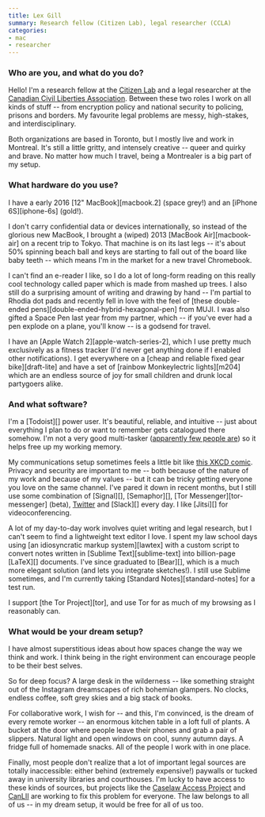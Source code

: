 ```yaml
---
title: Lex Gill
summary: Research fellow (Citizen Lab), legal researcher (CCLA)
categories:
- mac
- researcher
---
```


### Who are you, and what do you do?

Hello! I'm a research fellow at the [Citizen Lab](https://citizenlab.ca/ "A research lab inside the University of Toronto.") and a legal researcher at the [Canadian Civil Liberties Association](https://ccla.org/ "A Canadian group fighting for civil liberties and human rights."). Between these two roles I work on all kinds of stuff -- from encryption policy and national security to policing, prisons and borders. My favourite legal problems are messy, high-stakes, and interdisciplinary. 

Both organizations are based in Toronto, but I mostly live and work in Montreal. It's still a little gritty, and intensely creative -- queer and quirky and brave. No matter how much I travel, being a Montrealer is a big part of my setup. 

### What hardware do you use?

I have a early 2016 [12" MacBook][macbook.2] (space grey!) and an [iPhone 6S][iphone-6s] (gold!).

I don't carry confidential data or devices internationally, so instead of the glorious new MacBook, I brought a (wiped) 2013 [MacBook Air][macbook-air] on a recent trip to Tokyo. That machine is on its last legs -- it's about 50% spinning beach ball and keys are starting to fall out of the board like baby teeth -- which means I'm in the market for a new travel Chromebook. 

I can't find an e-reader I like, so I do a lot of long-form reading on this really cool technology called paper which is made from mashed up trees. I also still do a surprising amount of writing and drawing by hand -- I'm partial to Rhodia dot pads and recently fell in love with the feel of [these double-ended pens][double-ended-hybrid-hexagonal-pen] from MUJI. I was also gifted a Space Pen last year from my partner, which -- if you've ever had a pen explode on a plane, you'll know -- is a godsend for travel.

I have an [Apple Watch 2][apple-watch-series-2], which I use pretty much exclusively as a fitness tracker (I'd never get anything done if I enabled other notifications). I get everywhere on a [cheap and reliable fixed gear bike][draft-lite] and have a set of [rainbow Monkeylectric lights][m204] which are an endless source of joy for small children and drunk local partygoers alike.

### And what software?

I'm a [Todoist][] power user. It's beautiful, reliable, and intuitive -- just about everything I plan to do or want to remember gets catalogued there somehow. I'm not a very good multi-tasker ([apparently few people are](http://nymag.com/scienceofus/article/high-intensity-interval-training-work-productivity-breaks.html "A NYMag article about managing time.")) so it helps free up my working memory. 

My communications setup sometimes feels a little bit like [this XKCD comic](https://xkcd.com/1810/ "An XKCD comic about chat systems."). Privacy and security are important to me -- both because of the nature of my work and because of my values -- but it can be tricky getting everyone you love on the same channel. I've pared it down in recent months, but I still use some combination of [Signal][], [Semaphor][], [Tor Messenger][tor-messenger] (beta), [Twitter](https://twitter.com/lex_is "Lex's Twitter account.") and [Slack][] every day. I like [Jitsi][] for videoconferencing.

A lot of my day-to-day work involves quiet writing and legal research, but I can't seem to find a lightweight text editor I love. I spent my law school days using [an idiosyncratic markup system][lawtex] with a custom script to convert notes written in [Sublime Text][sublime-text] into billion-page [LaTeX][] documents. I've since graduated to [Bear][], which is a much more elegant solution (and lets you integrate sketches!). I still use Sublime sometimes, and I'm currently taking [Standard Notes][standard-notes] for a test run.

I support [the Tor Project][tor], and use Tor for as much of my browsing as I reasonably can. 

### What would be your dream setup?

I have almost superstitious ideas about how spaces change the way we think and work. I think being in the right environment can encourage people to be their best selves. 

So for deep focus? A large desk in the wilderness -- like something straight out of the Instagram dreamscapes of rich bohemian glampers. No clocks, endless coffee, soft grey skies and a big stack of books. 

For collaborative work, I wish for -- and this, I'm convinced, is the dream of every remote worker -- an enormous kitchen table in a loft full of plants. A bucket at the door where people leave their phones and grab a pair of slippers. Natural light and open windows on cool, sunny autumn days. A fridge full of homemade snacks. All of the people I work with in one place. 

Finally, most people don't realize that a lot of important legal sources are totally inaccessible: either behind (extremely expensive!) paywalls or tucked away in university libraries and courthouses. I'm lucky to have access to these kinds of sources, but projects like the [Caselaw Access Project](http://lil.law.harvard.edu/projects/caselaw-access-project/ "A Harvard project providing online access to US case law.") and [CanLII](https://www.canlii.org/en "An institute providing online access to Canadian case law.") are working to fix this problem for everyone. The law belongs to all of us -- in my dream setup, it would be free for all of us too.